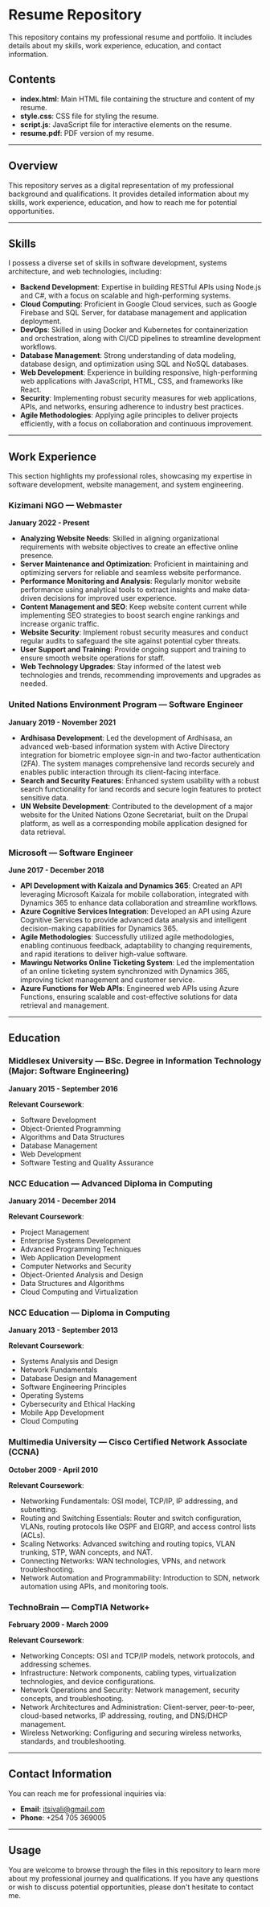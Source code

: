 # Resume Repository

This repository contains my professional resume and portfolio. It includes details about my skills, work experience, education, and contact information.

## Contents

- **index.html**: Main HTML file containing the structure and content of my resume.
- **style.css**: CSS file for styling the resume.
- **script.js**: JavaScript file for interactive elements on the resume.
- **resume.pdf**: PDF version of my resume.

---

## Overview

This repository serves as a digital representation of my professional background and qualifications. It provides detailed information about my skills, work experience, education, and how to reach me for potential opportunities.

---

## Skills

I possess a diverse set of skills in software development, systems architecture, and web technologies, including:

- **Backend Development**: Expertise in building RESTful APIs using Node.js and C#, with a focus on scalable and high-performing systems.
- **Cloud Computing**: Proficient in Google Cloud services, such as Google Firebase and SQL Server, for database management and application deployment.
- **DevOps**: Skilled in using Docker and Kubernetes for containerization and orchestration, along with CI/CD pipelines to streamline development workflows.
- **Database Management**: Strong understanding of data modeling, database design, and optimization using SQL and NoSQL databases.
- **Web Development**: Experience in building responsive, high-performing web applications with JavaScript, HTML, CSS, and frameworks like React.
- **Security**: Implementing robust security measures for web applications, APIs, and networks, ensuring adherence to industry best practices.
- **Agile Methodologies**: Applying agile principles to deliver projects efficiently, with a focus on collaboration and continuous improvement.

---

## Work Experience

This section highlights my professional roles, showcasing my expertise in software development, website management, and system engineering.

### Kizimani NGO — Webmaster  
**January 2022 - Present**

- **Analyzing Website Needs**: Skilled in aligning organizational requirements with website objectives to create an effective online presence.
- **Server Maintenance and Optimization**: Proficient in maintaining and optimizing servers for reliable and seamless website performance.
- **Performance Monitoring and Analysis**: Regularly monitor website performance using analytical tools to extract insights and make data-driven decisions for improved user experience.
- **Content Management and SEO**: Keep website content current while implementing SEO strategies to boost search engine rankings and increase organic traffic.
- **Website Security**: Implement robust security measures and conduct regular audits to safeguard the site against potential cyber threats.
- **User Support and Training**: Provide ongoing support and training to ensure smooth website operations for staff.
- **Web Technology Upgrades**: Stay informed of the latest web technologies and trends, recommending improvements and upgrades as needed.

### United Nations Environment Program — Software Engineer  
**January 2019 - November 2021**

- **Ardhisasa Development**: Led the development of Ardhisasa, an advanced web-based information system with Active Directory integration for biometric employee sign-in and two-factor authentication (2FA). The system manages comprehensive land records securely and enables public interaction through its client-facing interface.
- **Search and Security Features**: Enhanced system usability with a robust search functionality for land records and secure login features to protect sensitive data.
- **UN Website Development**: Contributed to the development of a major website for the United Nations Ozone Secretariat, built on the Drupal platform, as well as a corresponding mobile application designed for data retrieval.

### Microsoft — Software Engineer  
**June 2017 - December 2018**

- **API Development with Kaizala and Dynamics 365**: Created an API leveraging Microsoft Kaizala for mobile collaboration, integrated with Dynamics 365 to enhance data collaboration and streamline workflows.
- **Azure Cognitive Services Integration**: Developed an API using Azure Cognitive Services to provide advanced data analysis and intelligent decision-making capabilities for Dynamics 365.
- **Agile Methodologies**: Successfully utilized agile methodologies, enabling continuous feedback, adaptability to changing requirements, and rapid iterations to deliver high-value software.
- **Mawingu Networks Online Ticketing System**: Led the implementation of an online ticketing system synchronized with Dynamics 365, improving ticket management and customer service.
- **Azure Functions for Web APIs**: Engineered web APIs using Azure Functions, ensuring scalable and cost-effective solutions for data retrieval and management.

---

## Education

### Middlesex University — BSc. Degree in Information Technology (Major: Software Engineering)  
**January 2015 - September 2016**

**Relevant Coursework**:
- Software Development
- Object-Oriented Programming
- Algorithms and Data Structures
- Database Management
- Web Development
- Software Testing and Quality Assurance

### NCC Education — Advanced Diploma in Computing  
**January 2014 - December 2014**

**Relevant Coursework**:
- Project Management
- Enterprise Systems Development
- Advanced Programming Techniques
- Web Application Development
- Computer Networks and Security
- Object-Oriented Analysis and Design
- Data Structures and Algorithms
- Cloud Computing and Virtualization

### NCC Education — Diploma in Computing  
**January 2013 - September 2013**

**Relevant Coursework**:
- Systems Analysis and Design
- Network Fundamentals
- Database Design and Management
- Software Engineering Principles
- Operating Systems
- Cybersecurity and Ethical Hacking
- Mobile App Development
- Cloud Computing

### Multimedia University — Cisco Certified Network Associate (CCNA)  
**October 2009 - April 2010**

**Relevant Coursework**:
- Networking Fundamentals: OSI model, TCP/IP, IP addressing, and subnetting.
- Routing and Switching Essentials: Router and switch configuration, VLANs, routing protocols like OSPF and EIGRP, and access control lists (ACLs).
- Scaling Networks: Advanced switching and routing topics, VLAN trunking, STP, WAN concepts, and NAT.
- Connecting Networks: WAN technologies, VPNs, and network troubleshooting.
- Network Automation and Programmability: Introduction to SDN, network automation using APIs, and monitoring tools.

### TechnoBrain — CompTIA Network+  
**February 2009 - March 2009**

**Relevant Coursework**:
- Networking Concepts: OSI and TCP/IP models, network protocols, and addressing schemes.
- Infrastructure: Network components, cabling types, virtualization technologies, and device configurations.
- Network Operations and Security: Network management, security concepts, and troubleshooting.
- Network Architectures and Administration: Client-server, peer-to-peer, cloud-based networks, IP addressing, routing, and DNS/DHCP management.
- Wireless Networking: Configuring and securing wireless networks, standards, and troubleshooting.

---

## Contact Information

You can reach me for professional inquiries via:

- **Email**: [itsivali@gmail.com](mailto:itsivali@gmail.com)
- **Phone**: +254 705 369005

---

## Usage

You are welcome to browse through the files in this repository to learn more about my professional journey and qualifications. If you have any questions or wish to discuss potential opportunities, please don't hesitate to contact me.

